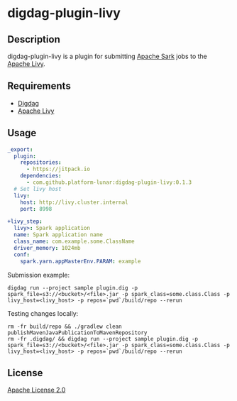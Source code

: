 # digdag-plugin-livy

## Description
digdag-plugin-livy is a plugin for submitting [Apache Sark](http://spark.apache.org/) jobs to 
the [Apache Livy](https://livy.incubator.apache.org/).

## Requirements

- [Digdag](https://www.digdag.io/)
- [Apache Livy](https://livy.incubator.apache.org/)

## Usage

```yaml
_export:
  plugin:
    repositories:
      - https://jitpack.io
    dependencies:
      - com.github.platform-lunar:digdag-plugin-livy:0.1.3
  # Set livy host
  livy:
    host: http://livy.cluster.internal
    port: 8998

+livy_step:
  livy>: Spark application
  name: Spark application name
  class_name: com.example.some.ClassName
  driver_memory: 1024mb
  conf:
    spark.yarn.appMasterEnv.PARAM: example
```

Submission example:

```
digdag run --project sample plugin.dig -p spark_file=s3://<bucket>/<file>.jar -p spark_class=some.class.Class -p livy_host=<livy_host> -p repos=`pwd`/build/repo --rerun
```

Testing changes locally:

```
rm -fr build/repo && ./gradlew clean publishMavenJavaPublicationToMavenRepository
rm -fr .digdag/ && digdag run --project sample plugin.dig -p spark_file=s3://<bucket>/<file>.jar -p spark_class=some.class.Class -p livy_host=<livy_host> -p repos=`pwd`/build/repo --rerun
```

## License

[Apache License 2.0](LICENSE)
